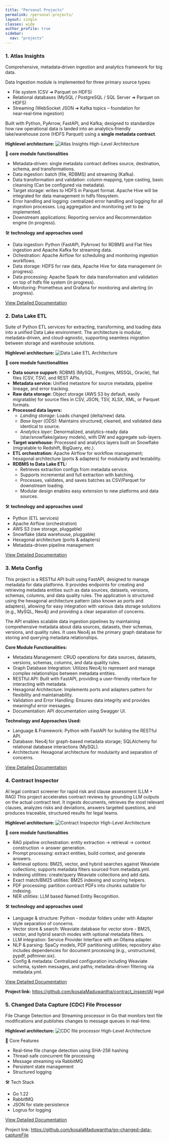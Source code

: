 ```yaml
---
title: "Personal Projects"
permalink: /personal-projects/
layout: single
classes: wide
author_profile: true
sidebar:
  nav: "projects"
---
```


### 1. Atlas Insights
Comprehensive, metadata‑driven ingestion and analytics framework for big data.

Data Ingestion module is implemented for three primary source types:

- File system (CSV ➜ Parquet on HDFS)
- Relational databases (MySQL / PostgreSQL / SQL Server ➜ Parquet on HDFS)
- Streaming (WebSocket JSON ➜ Kafka topics – foundation for near‑real‑time ingestion)

Built with Python, PyArrow, FastAPI, and Kafka; designed to standardize how raw operational data is landed into an analytics‑friendly lake/warehouse zone (HDFS Parquet) using a **single metadata contract**.

**Highlevel architecture:**
![Atlas Insights High-Level Architecture](</assets/images/atlas_insights_architecture.svg>)

🔧 **core module functionalities**

- Metadata‑driven: single metadata contract defines source, destination, schema, and transformations.
- Data ingestion: batch (file, RDBMS) and streaming (Kafka).
- Data transformation and validation: column mapping, type casting, basic cleansing (Can be configured via metadata).
- Target storage: writes to HDFS in Parquet format. Apache Hive will be integrated for data management in hdfs filesystem.
- Error handling and logging: centralized error handling and logging for all ingestion processes. Log aggregation and monitoring yet to be implemented.
- Downstream applications: Reporting service and Recommendation engine (in progress).

🛠️ **technology and approaches used**

- Data ingestion: Python (FastAPI, PyArrow) for RDBMS and Flat files ingestion and Apache Kafka for streaming data.
- Ochestration: Apache Airflow for scheduling and monitoring ingestion workflows.
- Data storage: HDFS for raw data, Apache Hive for data management (in progress).
- Data processing: Apache Spark for data transformation and validation on top of hdfs file system (in progress).
- Monitoring: Prometheus and Grafana for monitoring and alerting (in progress).

<a href="/atlas-insights-readme/" class="btn btn--primary">View Detailed Documentation</a>


### 2. Data Lake ETL
Suite of Python ETL services for extracting, transforming, and loading data into a unified Data Lake environment. The architecture is modular, metadata-driven, and cloud-agnostic, supporting seamless migration between storage and warehouse solutions.

**Highlevel architecture:**
![Data Lake ETL Architecture](</assets/images/architecture-data-project-alfa-Architecture.drawio.svg>)

🔧 **core module functionalities**

- **Data source support:** RDBMS (MySQL, Postgres, MSSQL, Oracle), flat files (CSV, TSV), and REST APIs.
- **Metadata service:** Unified metastore for source metadata, pipeline lineage, and error tracking.
- **Raw data storage:** Object storage (AWS S3 by default, easily migratable) for source files in CSV, JSON, TSV, XLSX, XML, or Parquet formats.
- **Processed data layers:**
  - *Landing storage*: Loads changed (delta/new) data.
  - *Base layer (ODS)*: Maintains structured, cleaned, and validated data identical to source.
  - *Analytics layer*: Denormalized, analytics-ready data (star/snowflake/galaxy models), with DW and aggregate sub-layers.
- **Target warehouse:** Processed and analytics layers built on Snowflake (migratable to Redshift, BigQuery, etc.).
- **ETL orchestration:** Apache Airflow for workflow management; hexagonal architecture (ports & adapters) for modularity and testability.
- **RDBMS to Data Lake ETL:**
  - Retrieves extraction configs from metadata service.
  - Supports incremental and full extraction with batching.
  - Processes, validates, and saves batches as CSV/Parquet for downstream loading.
  - Modular design enables easy extension to new platforms and data sources.

🛠️ **technology and approaches used**

- Python (ETL services)
- Apache Airflow (orchestration)
- AWS S3 (raw storage, pluggable)
- Snowflake (data warehouse, pluggable)
- Hexagonal architecture (ports & adapters)
- Metadata-driven pipeline management

<a href="/data-lake-etl-readme/" class="btn btn--primary">View Detailed Documentation</a>


### 3. Meta Config

This project is a RESTful API built using FastAPI, designed to manage metadata for data platforms. It provides endpoints for creating and retrieving metadata entities such as data sources, datasets, versions, schemas, columns, and data quality rules. The application is structured using the hexagonal architecture pattern (also known as ports and adapters), allowing for easy integration with various data storage solutions (e.g., MySQL, Neo4j) and providing a clear separation of concerns.

The API enables scalable data ingestion pipelines by maintaining comprehensive metadata about data sources, datasets, their schemas, versions, and quality rules. It uses Neo4j as the primary graph database for storing and querying metadata relationships.

**Core Module Functionalities:**
- Metadata Management: CRUD operations for data sources, datasets, versions, schemas, columns, and data quality rules.
- Graph Database Integration: Utilizes Neo4j to represent and manage complex relationships between metadata entities.
- RESTful API: Built with FastAPI, providing a user-friendly interface for interacting with metadata.
- Hexagonal Architecture: Implements ports and adapters pattern for flexibility and maintainability.
- Validation and Error Handling: Ensures data integrity and provides meaningful error messages.
- Documentation: API documentation using Swagger UI.

**Technology and Approaches Used:**
- Language & Framework: Python with FastAPI for building the RESTful API.
- Database: Neo4j for graph-based metadata storage; SQLAlchemy for relational database interactions (MySQL).
- Architecture: Hexagonal architecture for modularity and separation of concerns.

<a href="/meta-config-readme/" class="btn btn--primary">View Detailed Documentation</a>

### 4. Contract Inspector

AI legal contract screener for rapid risk and clause assessment (LLM + RAG) This project accelerates contract reviews by grounding LLM outputs on the actual contract text. It ingests documents, retrieves the most relevant clauses, analyzes risks and deviations, answers targeted questions, and produces traceable, structured results for legal teams.

**Highlevel architecture:**
![Contract Inspector High-Level Architecture](</assets/images/Contract-nspact-RAG project-retriever.drawio.svg>)

🔧 **core module functionalities**

- RAG pipeline orchestration: entity extraction → retrieval → context construction → answer generation.
- Prompt processing: extract entities, build context, and generate answers.
- Retrieval options: BM25, vector, and hybrid searches against Weaviate collections; supports metadata filters sourced from metadata.yml.
- Indexing utilities: create/query Weaviate collections and add data.
- Exact match/BM25 utilities: BM25 indexing and scoring helpers.
- PDF processing: partition contract PDFs into chunks suitable for indexing.
- NER utilities: LLM based Named Entity Recognition.

🛠️ **technology and approaches used**

- Language & structure: Python - modular folders under with Adapter style separation of concerns.
- Vector store & search: Weaviate database for vector store - BM25, vector, and hybrid search modes with optional metadata filters.
- LLM integration: Service Provider Interface with an Ollama adapter.
- NLP & parsing: SpaCy models, PDF partitioning utilities; repository also includes dependencies for document processing (e.g., unstructured, pypdf, pdfminer.six).
- Config & metadata: Centralized configuration including Weaviate schema, system messages, and paths; metadata-driven filtering via metadata.yml.

<a href="/contract-inspect-readme/" class="btn btn--primary">View Detailed Documentation</a>

**Project link:** https://github.com/kosalaMaduwantha/contract_inspectAI legal 


### 5. Changed Data Capture (CDC) File Processor

File Change Detection and Streaming processor in Go that monitors text file modifications and publishes changes to message queues in real-time.

**Highlevel architecture:**
![CDC file processor High-Level Architecture](</assets/images/cdc-file-processor-general-architecture.drawio.svg>)

🔧 Core Features
- Real-time file change detection using SHA-256 hashing
- Thread-safe concurrent file processing
- Message streaming via RabbitMQ
- Persistent state management
- Structured logging

🛠️ Tech Stack
- Go 1.22
- RabbitMQ
- JSON for state persistence
- Logrus for logging

<a href="/cdc-file-processor-readme/" class="btn btn--primary">View Detailed Documentation</a>

Project link: https://github.com/kosalaMaduwantha/go-changed-data-captureFile 

